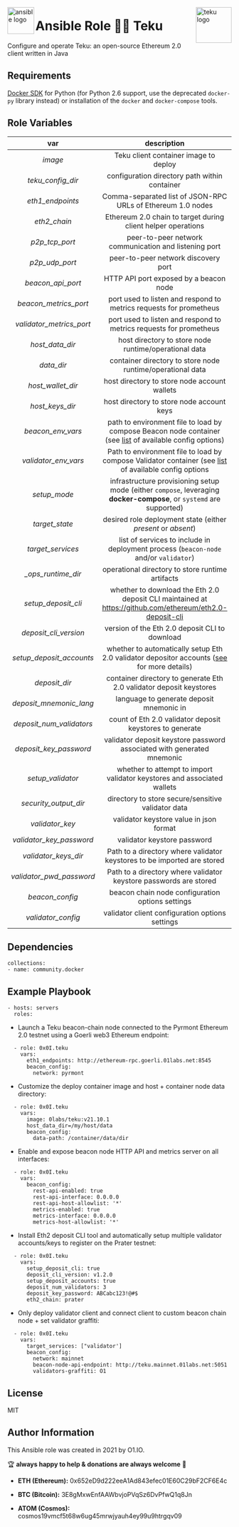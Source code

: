 <p><img src="https://code.benco.io/icon-collection/logos/ansible.svg" alt="ansible logo" title="ansible" align="left" height="60" /></p>
<p><img src="https://pbs.twimg.com/profile_images/1324063968877563907/n-NYkVty.png" alt="teku logo" title="teku" align="right" height="80" /></p>

Ansible Role 🔰:link: Teku
=========

Configure and operate Teku: an open-source Ethereum 2.0 client written in Java

Requirements
------------

[Docker SDK](https://docker-py.readthedocs.io/en/stable/) for Python (for Python 2.6 support, use the deprecated `docker-py` library instead) or installation of the `docker` and `docker-compose` tools.

Role Variables
--------------

| var | description | default |
| :---: | :---: | :---: |
| *image* | Teku client container image to deploy | `0labs/teku:latest` |
| *teku_config_dir* | configuration directory path within container | `/etc/teku` |
| *eth1_endpoints* | Comma-separated list of JSON-RPC URLs of Ethereum 1.0 nodes | `http://ethereum-rpc.goerli.01labs.net` |
| *eth2_chain* | Ethereum 2.0 chain to target during client helper operations | `pyrmont` |
| *p2p_tcp_port* | peer-to-peer network communication and listening port | `9000` |
| *p2p_udp_port* | peer-to-peer network discovery port | `9000` |
| *beacon_api_port* | HTTP API port exposed by a beacon node | `5051` |
| *beacon_metrics_port* | port used to listen and respond to metrics requests for prometheus | `8008` |
| *validator_metrics_port* | port used to listen and respond to metrics requests for prometheus | `8009` |
| *host_data_dir* | host directory to store node runtime/operational data | `/var/tmp/teku` |
| *data_dir* | container directory to store node runtime/operational data | `/data` |
| *host_wallet_dir* | host directory to store node account wallets | `/var/tmp/teku/wallets` |
| *host_keys_dir* | host directory to store node account keys | `/var/tmp/teku/keys` |
| *beacon_env_vars* | path to environment file to load by compose Beacon node container (see [list](https://docs.teku.consensys.net/en/latest/Reference/CLI/CLI-Syntax/) of available config options) | `.beacon.env` |
| *validator_env_vars* | Path to environment file to load by compose Validator container (see [list](https://docs.teku.consensys.net/en/latest/Reference/CLI/Subcommands/Validator-Client/) of available config options | `.validator.env` |
| *setup_mode* | infrastructure provisioning setup mode (either `compose`, leveraging **docker-compose**, or `systemd` are supported) | `compose` |
| *target_state* | desired role deployment state (either *present* or *absent*) | `present` |
| *target_services* | list of services to include in deployment process (`beacon-node` and/or `validator`) | `["beacon-node", "validator"]` |
| *_ops_runtime_dir* | operational directory to store runtime artifacts | `/var/tmp/teku` |
| *setup_deposit_cli* | whether to download the Eth 2.0 deposit CLI maintained at https://github.com/ethereum/eth2.0-deposit-cli | `false` |
| *deposit_cli_version* | version of the Eth 2.0 deposit CLI to download | `v1.2.0` |
| *setup_deposit_accounts* | whether to automatically setup Eth 2.0 validator depositor accounts ([see](https://github.com/ethereum/eth2.0-deposit-cli#step-2-create-keys-and-deposit_data-json) for more details) | `false` |
| *deposit_dir* | container directory to generate Eth 2.0 validator deposit keystores | `/var/tmp/deposit` |
| *deposit_mnemonic_lang* | language to generate deposit mnemonic in | `english` |
| *deposit_num_validators* | count of Eth 2.0 validator deposit keystores to generate | `1` |
| *deposit_key_password* | validator deposit keystore password associated with generated mnemonic | `passw0rd` |
| *setup_validator* | whether to attempt to import validator keystores and associated wallets | `false` |
| *security_output_dir* | directory to store secure/sensitive validator data | `/var/tmp/teku` |
| *validator_key* | validator keystore value in json format | `N/A` |
| *validator_key_password* | validator keystore password | `N/A` |
| *validator_keys_dir* | Path to a directory where validator keystores to be imported are stored | `N/A` |
| *validator_pwd_password* | Path to a directory where validator keystore passwords are stored | `N/A` |
| *beacon_config* | beacon chain node configuration options settings | `{}` **note:** reference `defaults/main.yml` |
| *validator_config* | validator client configuration options settings | `{}` **note:** reference `defaults/main.yml` |

Dependencies
------------
```
collections:
- name: community.docker
```
Example Playbook
----------------
```
- hosts: servers
  roles:
```

* Launch a Teku beacon-chain node connected to the Pyrmont Ethereum 2.0 testnet using a Goerli web3 Ethereum endpoint:
```
  - role: 0x0I.teku
    vars:
      eth1_endpoints: http://ethereum-rpc.goerli.01labs.net:8545
      beacon_config:
        network: pyrmont
```

* Customize the deploy container image and host + container node data directory:
```
  - role: 0x0I.teku
    vars:
      image: 0labs/teku:v21.10.1
      host_data_dir=/my/host/data
      beacon_config:
        data-path: /container/data/dir
```

* Enable and expose beacon node HTTP API and metrics server on all interfaces:
```
  - role: 0x0I.teku
    vars:
      beacon_config:
        rest-api-enabled: true
        rest-api-interface: 0.0.0.0
        rest-api-host-allowlist: '*'
        metrics-enabled: true
        metrics-interface: 0.0.0.0
        metrics-host-allowlist: '*'
```

* Install Eth2 deposit CLI tool and automatically setup multiple validator accounts/keys to register on the Prater testnet:
```
  - role: 0x0I.teku
    vars:
      setup_deposit_cli: true
      deposit_cli_version: v1.2.0
      setup_deposit_accounts: true
      deposit_num_validators: 3
      deposit_key_password: ABCabc123!@#$
      eth2_chain: prater
```

* Only deploy validator client and connect client to custom beacon chain node + set validator graffiti:
```
  - role: 0x0I.teku
    vars:
      target_services: ["validator']
      beacon_config:
        network: mainnet
        beacon-node-api-endpoint: http://teku.mainnet.01labs.net:5051
        validators-graffiti: O1
```

License
-------

MIT

Author Information
------------------

This Ansible role was created in 2021 by O1.IO.

🏆 **always happy to help & donations are always welcome** 💸

* **ETH (Ethereum):** 0x652eD9d222eeA1Ad843efec01E60C29bF2CF6E4c

* **BTC (Bitcoin):** 3E8gMxwEnfAAWbvjoPVqSz6DvPfwQ1q8Jn

* **ATOM (Cosmos):** cosmos19vmcf5t68w6ug45mrwjyauh4ey99u9htrgqv09
